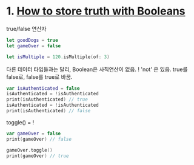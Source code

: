 # 1. [How to store truth with Booleans](https://www.hackingwithswift.com/quick-start/beginners/how-to-store-truth-with-booleans)

true/false 연산자
```swift
let goodDogs = true
let gameOver = false
```

```swift
let isMultiple = 120.isMultiple(of: 3)
```

다른 데이터 타입들과는 달리, Boolean은 사칙연산이 없음.
! 'not' 은 있음. true를 false로, false를 true로 바꿈.

```swift
var isAuthenticated = false
isAuthenticated = !isAuthenticated
print(isAuthenticated) // true
isAuthenticated = !isAuthenticated
print(isAuthenticated) // false
```

toggle() = !
```swift
var gameOver = false
print(gameOver) // false

gameOver.toggle()
print(gameOver) // true
```
